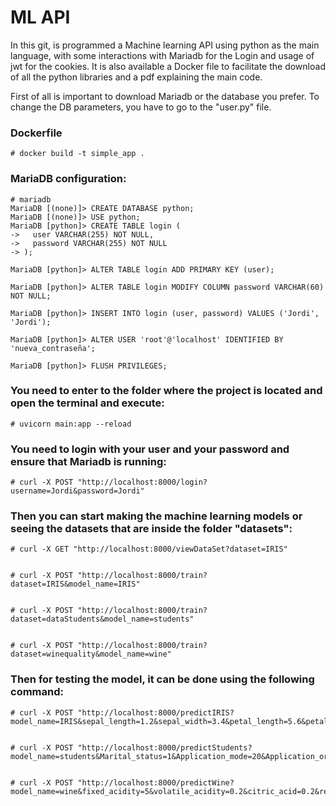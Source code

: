 # ML API

In this git, is programmed a Machine learning API using python as the main language, with some interactions with Mariadb for the Login and usage of jwt for the cookies. It is also available a Docker file to facilitate the download of all the python libraries and a pdf explaining the main code.

First of all is important to download Mariadb or the database you prefer. To change the DB parameters, you have to go to the "user.py" file.

### Dockerfile

    # docker build -t simple_app .


### MariaDB configuration:

    # mariadb
    MariaDB [(none)]> CREATE DATABASE python;
    MariaDB [(none)]> USE python;
    MariaDB [python]> CREATE TABLE login (
    ->   user VARCHAR(255) NOT NULL,
    ->   password VARCHAR(255) NOT NULL
    -> );

    MariaDB [python]> ALTER TABLE login ADD PRIMARY KEY (user);

    MariaDB [python]> ALTER TABLE login MODIFY COLUMN password VARCHAR(60) NOT NULL;

    MariaDB [python]> INSERT INTO login (user, password) VALUES ('Jordi', 'Jordi');

    MariaDB [python]> ALTER USER 'root'@'localhost' IDENTIFIED BY 'nueva_contraseña';

    MariaDB [python]> FLUSH PRIVILEGES;

### You need to enter to the folder where the project is located and open the terminal and execute:


    # uvicorn main:app --reload

    
### You need to login with your user and your password and ensure that Mariadb is running:


    # curl -X POST "http://localhost:8000/login?username=Jordi&password=Jordi" 


### Then you can start making the machine learning models or seeing the datasets that are inside the folder "datasets":


    # curl -X GET "http://localhost:8000/viewDataSet?dataset=IRIS" 


    # curl -X POST "http://localhost:8000/train?dataset=IRIS&model_name=IRIS"


    # curl -X POST "http://localhost:8000/train?dataset=dataStudents&model_name=students"


    # curl -X POST "http://localhost:8000/train?dataset=winequality&model_name=wine"


### Then for testing the model, it can be done using the following command:


    # curl -X POST "http://localhost:8000/predictIRIS?model_name=IRIS&sepal_length=1.2&sepal_width=3.4&petal_length=5.6&petal_width=7.8"


    # curl -X POST "http://localhost:8000/predictStudents?model_name=students&Marital_status=1&Application_mode=20&Application_order=1&Course=9500&Attendance=1&Previous_qualification=1&Previous_qualification_grade=160.0&Nacionality=1&Mother_qualification=37&Father_qualification=37&Mother_occupation=9&Father_occupation=5&Admission_grade=125.5&Displaced=0&Educational_special_needs=0&Debtor=0&Tuition_fees_up_to_date=0&Gender=0&Scholarship_holder=0&Age_at_enrollment=20&International=0&Curricular_units_1st_sem_credited=0&Curricular_units_1st_sem_enrolled=6&Curricular_units_1st_sem_evaluations=6&Curricular_units_1st_sem_approved=5&Curricular_units_1st_sem_grade=12.33&Curricular_units_1st_sem_without_evaluations=0&Curricular_units_2nd_sem_credited=0&Curricular_units_2nd_sem_enrolled=6&Curricular_units_2nd_sem_evaluations=16&Curricular_units_2nd_sem_approved=6&Curricular_units_2nd_sem_grade=12.4&Curricular_units_2nd_sem_without_evaluations=0&Unemployment_rate=2.7&Inflation_rate=5.4&GDP=0.7"


    # curl -X POST "http://localhost:8000/predictWine?model_name=wine&fixed_acidity=5&volatile_acidity=0.2&citric_acid=0.2&residual_sugar=1&chlorides=40&free_sulfur_dioxide=40&total_sulfur_dioxide=40&density=1&pH=3&sulphates=0.4&alcohol=8&quality=6"
